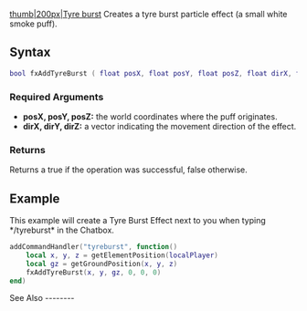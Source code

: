 [thumb|200px|Tyre burst](/docs/image:fxtyreburst.png.md "wikilink") Creates a tyre burst particle effect (a small white smoke puff).

Syntax
------

``` lua
bool fxAddTyreBurst ( float posX, float posY, float posZ, float dirX, float dirY, float dirZ )
```

### Required Arguments

-   **posX, posY, posZ:** the world coordinates where the puff originates.
-   **dirX, dirY, dirZ:** a vector indicating the movement direction of the effect.

### Returns

Returns a true if the operation was successful, false otherwise.

Example
-------

<section name="Client" class="client" show="true">
This example will create a Tyre Burst Effect next to you when typing */tyreburst* in the Chatbox.

``` lua
addCommandHandler("tyreburst", function()
    local x, y, z = getElementPosition(localPlayer)
    local gz = getGroundPosition(x, y, z)
    fxAddTyreBurst(x, y, gz, 0, 0, 0)
end)
```

</section>
See Also
--------
